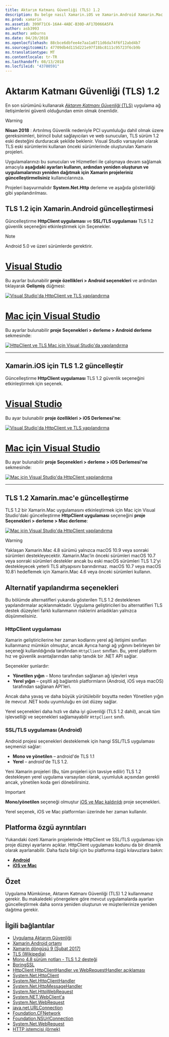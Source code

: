```yaml
---
title: Aktarım Katmanı Güvenliği (TLS) 1.2
description: Bu belge nasıl Xamarin.iOS ve Xamarin.Android Xamarin.Mac projeleri için TLS 1.2 etkinleştirmek için. Mac için Visual Studio 2017 ve Visual Studio ile bunu nasıl gösterir
ms.prod: xamarin
ms.assetid: 399F71C6-16A4-4ABC-B30D-AF17D066A5FA
author: asb3993
ms.author: amburns
ms.date: 04/20/2018
ms.openlocfilehash: 88cbce6dbfee4e7aa1a0711d6da74f6f12abd4b7
ms.sourcegitcommit: 47709db4d115d221e97f18bc8111c95723f6cb9b
ms.translationtype: MT
ms.contentlocale: tr-TR
ms.lasthandoff: 08/13/2018
ms.locfileid: "43780591"
---
```

# <a name="transport-layer-security-tls-12"></a>Aktarım Katmanı Güvenliği (TLS) 1.2

En son sürümünü kullanarak [ _Aktarım Katmanı Güvenliği_ (TLS)](https://en.wikipedia.org/wiki/Transport_Layer_Security) uygulama ağ iletişimlerini güvenli olduğundan emin olmak önemlidir.

> [!WARNING]
> **Nisan 2018** : Artırılmış Güvenlik nedeniyle PCI uyumluluğu dahil olmak üzere gereksinimleri, birincil bulut sağlayıcıları ve web sunucuları, TLS sürüm 1.2 eski desteğini durduracak şekilde beklenir.  Visual Studio varsayılan olarak TLS eski sürümlerini kullanan önceki sürümlerinde oluşturulan Xamarin projeleri.
>
> Uygulamalarınızı bu sunucuları ve Hizmetleri ile çalışmaya devam sağlamak amacıyla **aşağıdaki ayarları kullanın, ardından yeniden oluşturun ve uygulamalarınızı yeniden dağıtmak için Xamarin projeleriniz güncelleştirmelisiniz** kullanıcılarınıza.

Projeleri başvurmalıdır **System.Net.Http** derleme ve aşağıda gösterildiği gibi yapılandırılması.

## <a name="update-xamarinandroid-to-tls-12"></a>TLS 1.2 için Xamarin.Android güncelleştirmesi

Güncelleştirme **HttpClient uygulaması** ve **SSL/TLS uygulaması** TLS 1.2 güvenlik seçeneğini etkinleştirmek için Seçenekler.

> [!NOTE]
> Android 5.0 ve üzeri sürümlerde gerektirir.

# <a name="visual-studiotabwindows"></a>[Visual Studio](#tab/windows)

Bu ayarlar bulunabilir **proje özellikleri > Android seçenekleri** ve ardından tıklayarak **Gelişmiş** düğmesi:

[![Visual Studio'da HttpClient ve TLS yapılandırma](transport-layer-security-images/android-win-sml.png)](transport-layer-security-images/android-win.png#lightbox)

# <a name="visual-studio-for-mactabmacos"></a>[Mac için Visual Studio](#tab/macos)

Bu ayarlar bulunabilir **proje Seçenekleri > derleme > Android derleme** sekmesinde:

[![HttpClient ve TLS Mac için Visual Studio'da yapılandırma](transport-layer-security-images/android-mac-sml.png)](transport-layer-security-images/android-mac.png#lightbox)

-----

## <a name="update-xamarinios-to-tls-12"></a>Xamarin.iOS için TLS 1.2 güncelleştir

Güncelleştirme **HttpClient uygulaması** TLS 1.2 güvenlik seçeneğini etkinleştirmek için seçenek.

# <a name="visual-studiotabwindows"></a>[Visual Studio](#tab/windows)

Bu ayar bulunabilir **proje özellikleri > iOS Derlemesi'ne**:

[![Visual Studio'da HttpClient ve TLS yapılandırma](transport-layer-security-images/ios-win-sml.png)](transport-layer-security-images/ios-win.png#lightbox)

# <a name="visual-studio-for-mactabmacos"></a>[Mac için Visual Studio](#tab/macos)

Bu ayar bulunabilir **proje Seçenekleri > derleme > iOS Derlemesi'ne** sekmesinde:

[![Mac için Visual Studio'da HttpClient yapılandırma](transport-layer-security-images/ios-mac-sml.png)](transport-layer-security-images/ios-mac.png#lightbox)

-----

## <a name="update-xamarinmac-to-tls-12"></a>TLS 1.2 Xamarin.mac'e güncelleştirme

TLS 1.2 bir Xamarin.Mac uygulamasını etkinleştirmek için Mac için Visual Studio'daki güncelleştirme **HttpClient uygulaması** seçeneğini **proje Seçenekleri > derleme > Mac derleme**:

[![Mac için Visual Studio'da HttpClient yapılandırma](transport-layer-security-images/macos-mac-sml.png)](transport-layer-security-images/macos-mac.png#lightbox)

> [!WARNING]
> Yaklaşan Xamarin.Mac 4.8 sürümü yalnızca macOS 10.9 veya sonraki sürümleri destekleyecektir.
> Xamarin.Mac’in önceki sürümleri macOS 10.7 veya sonraki sürümleri destekler ancak bu eski macOS sürümleri TLS 1.2’yi destekleyecek yeterli TLS altyapısını barındırmaz. macOS 10.7 veya macOS 10.8’i hedeflemek için Xamarin.Mac 4.6 veya önceki sürümleri kullanın.

## <a name="alternative-configuration-options"></a>Alternatif yapılandırma seçenekleri

Bu bölümde alternatifleri yukarıda gösterilen TLS 1.2 desteklenen yapılandırmalar açıklanmaktadır.
Uygulama geliştiricileri bu alternatifleri TLS destek düzeyleri farklı kullanmanın risklerini anladıkları yalnızca düşünmelisiniz.

### <a name="httpclient-implementation"></a>HttpClient uygulaması

Xamarin geliştiricilerine her zaman kodlarını yerel ağ iletişimi sınıfları kullanmanız mümkün olmuştur, ancak Ayrıca hangi ağ yığınını belirleyen bir seçeneği kullanıldığında tarafından `HttpClient` sınıfları. Bu, yerel platform hız ve güvenlik avantajlarından sahip tanıdık bir .NET API sağlar.

Seçenekler şunlardır:

- **Yönetilen yığın** – Mono tarafından sağlanan ağ işlevleri veya
- **Yerel yığın** – çeşitli ağ bağlantılı platformların (Android, iOS veya macOS) tarafından sağlanan API'leri.

Ancak daha yavaş ve daha büyük yürütülebilir boyutta neden Yönetilen yığın ile mevcut .NET kodu uyumluluğu en üst düzey sağlar.

Yerel seçenekleri daha hızlı ve daha iyi güvenliği (TLS 1.2 dahil), ancak tüm işlevselliği ve seçenekleri sağlamayabilir `HttpClient` sınıfı.

### <a name="ssltls-implementation-android"></a>SSL/TLS uygulaması (Android)

Android projesi seçenekleri desteklemek için hangi SSL/TLS uygulaması seçmenizi sağlar:

- **Mono ve yönetilen** – android'de TLS 1.1
- **Yerel** – android'de TLS 1.2.

Yeni Xamarin projeleri (Bu, tüm projeleri için tavsiye edilir) TLS 1.2 destekleyen yerel uygulama varsayılan olarak, uyumluluk açısından gerekli ancak, yönetilen koda geri dönebilirsiniz.

> [!IMPORTANT]
> **Mono/yönetilen** seçeneği olmuştur [iOS ve Mac kaldırıldı](https://developer.xamarin.com/releases/ios/xamarin.ios_10/xamarin.ios_10.8/) proje seçenekleri.
>
> Yerel seçenek, iOS ve Mac platformları üzerinde her zaman kullanılır.

## <a name="platform-specific-details"></a>Platforma özgü ayrıntıları

Yukarıdaki özeti Xamarin projelerinde HttpClient ve SSL/TLS uygulaması için proje düzeyi ayarlarını açıklar. HttpClient uygulaması kodunu da bir dinamik olarak ayarlanabilir. Daha fazla bilgi için bu platforma özgü kılavuzlara bakın:

- [**Android**](~/android/app-fundamentals/http-stack.md)
- [**iOS ve Mac**](~/cross-platform/macios/http-stack.md)

## <a name="summary"></a>Özet

Uygulama Mümkünse, Aktarım Katmanı Güvenliği (TLS) 1.2 kullanmanız gerekir.
Bu makaledeki yönergelere göre mevcut uygulamalarda ayarları güncelleştirmek daha sonra yeniden oluşturun ve müşterilerinize yeniden dağıtma gerekir.

## <a name="related-links"></a>İlgili bağlantılar

- [Uygulama Aktarım Güvenliği](~/ios/app-fundamentals/ats.md)
- [Xamarin.Android ortamı](~/android/deploy-test/environment.md)
- [Xamarin döngüsü 9 (Şubat 2017)](https://releases.xamarin.com/stable-release-cycle-9/)
- [TLS (Wikipedia)](https://en.wikipedia.org/wiki/Transport_Layer_Security)
- [Mono 4.8 sürüm notları - TLS 1.2 desteği](http://www.mono-project.com/docs/about-mono/releases/4.8.0/#tls-12-support)
- [BoringSSL](https://boringssl.googlesource.com/boringssl/)
- [HttpClient HttpClientHandler ve WebRequestHandler açıklaması](https://blogs.msdn.microsoft.com/henrikn/2012/08/07/httpclient-httpclienthandler-and-webrequesthandler-explained/)
- [System.Net.HttpClient](https://msdn.microsoft.com/library/system.net.http.httpclient(v=vs.118).aspx)
- [System.Net.HttpClientHandler](https://msdn.microsoft.com/library/system.net.http.httpclienthandler(v=vs.118).aspx)
- [System.Net.HttpMessageHandler](https://msdn.microsoft.com/library/system.net.http.httpmessagehandler(v=vs.118).aspx)
- [System.Net.HttpWebRequest](https://msdn.microsoft.com/library/system.net.httpwebrequest(v=vs.110).aspx)
- [System.NET.WebClient'a](https://msdn.microsoft.com/library/system.net.webclient(v=vs.110).aspx)
- [System.Net.WebRequest](https://msdn.microsoft.com/library/system.net.webrequest(v=vs.110).aspx)
- [java.net.URLConnection](http://developer.android.com/reference/java/net/URLConnection.html)
- [Foundation.CFNetwork](https://developer.xamarin.com/api/type/CoreFoundation.CFNetwork/)
- [Foundation.NSUrlConnection](https://developer.xamarin.com/api/type/Foundation.NSUrlConnection/)
- [System.Net.WebRequest](https://msdn.microsoft.com/library/system.net.webrequest(v=vs.110).aspx)
- [HTTP istemcisi (örnek)](https://developer.xamarin.com/samples/monotouch/HttpClient/)
